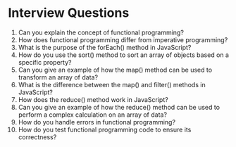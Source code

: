 # Interview Questions 

1. Can you explain the concept of functional programming?
2. How does functional programming differ from imperative programming?
3. What is the purpose of the forEach() method in JavaScript?
4. How do you use the sort() method to sort an array of objects based on a specific property?
5. Can you give an example of how the map() method can be used to transform an array of data?
6. What is the difference between the map() and filter() methods in JavaScript?
7. How does the reduce() method work in JavaScript?
8. Can you give an example of how the reduce() method can be used to perform a complex calculation on an array of data?
9. How do you handle errors in functional programming?
10. How do you test functional programming code to ensure its correctness?